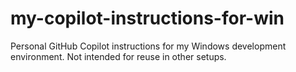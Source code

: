 # my-copilot-instructions-for-win
Personal GitHub Copilot instructions for my Windows development environment. Not intended for reuse in other setups.
